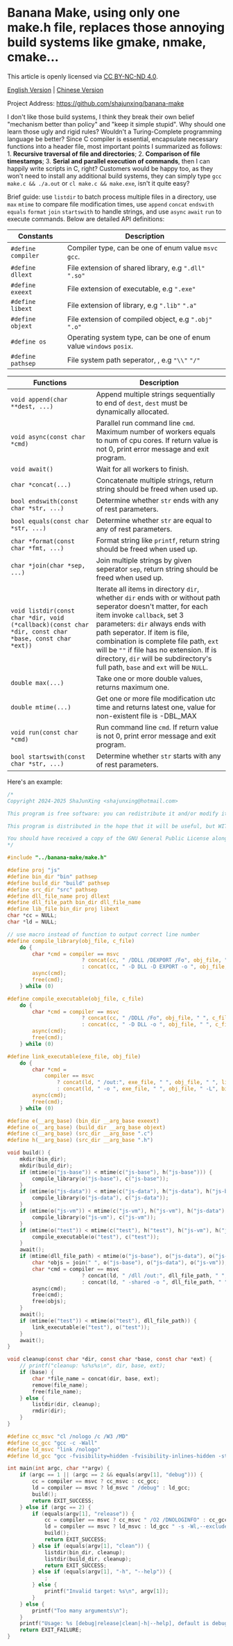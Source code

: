 # Banana Make, using only one make.h file, replaces those annoying build systems like gmake, nmake, cmake...

This article is openly licensed via [CC BY-NC-ND 4.0](https://creativecommons.org/licenses/by-nc-nd/4.0/).

[English Version](README.md) | [Chinese Version](README_zhCN.md)

Project Address: <https://github.com/shajunxing/banana-make>

I don't like those build systems, I think they break their own belief "mechanism better than policy" and "keep it simple stupid". Why should one learn those ugly and rigid rules? Wouldn't a Turing-Complete programming language be better? Since C compiler is essential, encapsulate necessary functions into a header file, most important points I summarized as follows: 1. **Recursive traversal of file and directories**; 2. **Comparison of file timestamps**; 3. **Serial and parallel execution of commands**, then I can happily write scripts in C, right? Customers would be happy too, as they won't need to install any additional build systems, they can simply type `gcc make.c && ./a.out` or `cl make.c && make.exe`, isn't it quite easy?

Brief guide: use `listdir` to batch process multiple files in a directory, use `max` `mtime` to compare file modification times, use `append` `concat` `endswith` `equals` `format` `join` `startswith` to handle strings, and use `async` `await` `run` to execute commands. Below are detailed API definitions:

|Constants|Description|
|-|-|
|`#define compiler`|Compiler type, can be one of enum value `msvc` `gcc`.|
|`#define dllext`|File extension of shared library, e.g `".dll"` `".so"`|
|`#define exeext`|File extension of executable, e.g `".exe"`|
|`#define libext`|File extension of library, e.g `".lib"` `".a"`|
|`#define objext`|File extension of compiled object, e.g `".obj"` `".o"`|
|`#define os`|Operating system type, can be one of enum value `windows` `posix`.|
|`#define pathsep`|File system path seperator, , e.g `"\\"` `"/"`|

|Functions|Description|
|-|-|
|`void append(char **dest, ...)`|Append multiple strings sequentially to end of `dest`, `dest` must be dynamically allocated.|
|`void async(const char *cmd)`|Parallel run command line `cmd`. Maximum number of workers equals to num of cpu cores. If return value is not 0, print error message and exit program.|
|`void await()`|Wait for all workers to finish.|
|`char *concat(...)`|Concatenate multiple strings, return string should be freed when used up.|
|`bool endswith(const char *str, ...)`|Determine whether `str` ends with any of rest parameters.|
|`bool equals(const char *str, ...)`|Determine whether `str` are equal to any of rest parameters.|
|`char *format(const char *fmt, ...)`|Format string like `printf`, return string should be freed when used up.|
|`char *join(char *sep, ...)`|Join multiple strings by given seperator `sep`, return string should be freed when used up.|
|`void listdir(const char *dir, void (*callback)(const char *dir, const char *base, const char *ext))`|Iterate all items in directory `dir`, whether `dir` ends with or without path seperator doesn't matter, for each item invoke `callback`, set 3 parameters: `dir` always ends with path seperator. If item is file, combination is complete file path, `ext` will be `""` if file has no extension. If is directory, `dir` will be subdirectory's full path, `base` and `ext` will be `NULL`.|
|`double max(...)`|Take one or more double values, returns maximum one.|
|`double mtime(...)`|Get one or more file modification utc time and returns latest one, value for non-existent file is -DBL_MAX|
|`void run(const char *cmd)`|Run command line `cmd`. If return value is not 0, print error message and exit program.|
|`bool startswith(const char *str, ...)`|Determine whether `str` starts with any of rest parameters.|

Here's an example:

```c
/*
Copyright 2024-2025 ShaJunXing <shajunxing@hotmail.com>

This program is free software: you can redistribute it and/or modify it under the terms of the GNU General Public License as published by the Free Software Foundation, either version 3 of the License, or (at your option) any later version.

This program is distributed in the hope that it will be useful, but WITHOUT ANY WARRANTY; without even the implied warranty of MERCHANTABILITY or FITNESS FOR A PARTICULAR PURPOSE. See the GNU General Public License for more details.

You should have received a copy of the GNU General Public License along with this program. If not, see <https://www.gnu.org/licenses/>.
*/

#include "../banana-make/make.h"

#define proj "js"
#define bin_dir "bin" pathsep
#define build_dir "build" pathsep
#define src_dir "src" pathsep
#define dll_file_name proj dllext
#define dll_file_path bin_dir dll_file_name
#define lib_file bin_dir proj libext
char *cc = NULL;
char *ld = NULL;

// use macro instead of function to output correct line number
#define compile_library(obj_file, c_file)                                             \
    do {                                                                              \
        char *cmd = compiler == msvc                                                  \
                        ? concat(cc, " /DDLL /DEXPORT /Fo", obj_file, " ", c_file)    \
                        : concat(cc, " -D DLL -D EXPORT -o ", obj_file, " ", c_file); \
        async(cmd);                                                                   \
        free(cmd);                                                                    \
    } while (0)

#define compile_executable(obj_file, c_file)                                \
    do {                                                                    \
        char *cmd = compiler == msvc                                        \
                        ? concat(cc, " /DDLL /Fo", obj_file, " ", c_file)   \
                        : concat(cc, " -D DLL -o ", obj_file, " ", c_file); \
        async(cmd);                                                         \
        free(cmd);                                                          \
    } while (0)

#define link_executable(exe_file, obj_file)                                                           \
    do {                                                                                              \
        char *cmd =                                                                                   \
            compiler == msvc                                                                          \
                ? concat(ld, " /out:", exe_file, " ", obj_file, " ", lib_file)                        \
                : concat(ld, " -o ", exe_file, " ", obj_file, " -L", bin_dir, " -l:", dll_file_name); \
        async(cmd);                                                                                   \
        free(cmd);                                                                                    \
    } while (0)

#define e(__arg_base) (bin_dir __arg_base exeext)
#define o(__arg_base) (build_dir __arg_base objext)
#define c(__arg_base) (src_dir __arg_base ".c")
#define h(__arg_base) (src_dir __arg_base ".h")

void build() {
    mkdir(bin_dir);
    mkdir(build_dir);
    if (mtime(o("js-base")) < mtime(c("js-base"), h("js-base"))) {
        compile_library(o("js-base"), c("js-base"));
    }
    if (mtime(o("js-data")) < mtime(c("js-data"), h("js-data"), h("js-base"))) {
        compile_library(o("js-data"), c("js-data"));
    }
    if (mtime(o("js-vm")) < mtime(c("js-vm"), h("js-vm"), h("js-data"), h("js-base"))) {
        compile_library(o("js-vm"), c("js-vm"));
    }
    if (mtime(o("test")) < mtime(c("test"), h("test"), h("js-vm"), h("js-data"), h("js-base"))) {
        compile_executable(o("test"), c("test"));
    }
    await();
    if (mtime(dll_file_path) < mtime(o("js-base"), o("js-data"), o("js-vm"))) {
        char *objs = join(" ", o("js-base"), o("js-data"), o("js-vm"));
        char *cmd = compiler == msvc
                        ? concat(ld, " /dll /out:", dll_file_path, " ", objs)
                        : concat(ld, " -shared -o ", dll_file_path, " ", objs);
        async(cmd);
        free(cmd);
        free(objs);
    }
    await();
    if (mtime(e("test")) < mtime(o("test"), dll_file_path)) {
        link_executable(e("test"), o("test"));
    }
    await();
}

void cleanup(const char *dir, const char *base, const char *ext) {
    // printf("cleanup: %s%s%s\n", dir, base, ext);
    if (base) {
        char *file_name = concat(dir, base, ext);
        remove(file_name);
        free(file_name);
    } else {
        listdir(dir, cleanup);
        rmdir(dir);
    }
}

#define cc_msvc "cl /nologo /c /W3 /MD"
#define cc_gcc "gcc -c -Wall"
#define ld_msvc "link /nologo"
#define ld_gcc "gcc -fvisibility=hidden -fvisibility-inlines-hidden -static -static-libgcc"

int main(int argc, char **argv) {
    if (argc == 1 || (argc == 2 && equals(argv[1], "debug"))) {
        cc = compiler == msvc ? cc_msvc : cc_gcc;
        ld = compiler == msvc ? ld_msvc " /debug" : ld_gcc;
        build();
        return EXIT_SUCCESS;
    } else if (argc == 2) {
        if (equals(argv[1], "release")) {
            cc = compiler == msvc ? cc_msvc " /O2 /DNOLOGINFO" : cc_gcc " -O3 -DNOLOGINFO";
            ld = compiler == msvc ? ld_msvc : ld_gcc " -s -Wl,--exclude-all-symbols";
            build();
            return EXIT_SUCCESS;
        } else if (equals(argv[1], "clean")) {
            listdir(bin_dir, cleanup);
            listdir(build_dir, cleanup);
            return EXIT_SUCCESS;
        } else if (equals(argv[1], "-h", "--help")) {
            ;
        } else {
            printf("Invalid target: %s\n", argv[1]);
        }
    } else {
        printf("Too many arguments\n");
    }
    printf("Usage: %s [debug|release|clean|-h|--help], default is debug\n", argv[0]);
    return EXIT_FAILURE;
}

```